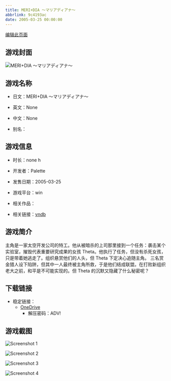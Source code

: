 ```yaml
---
title: MERI+DIA ～マリアディアナ～
abbrlink: 9c4193ac
date: 2005-03-25 00:00:00
---
```

[编辑此页面](https://github.com/ACG-3/ADV3-source/blob/main/source/_posts/games/Diana.md)

## 游戏封面

![MERI+DIA ～マリアディアナ～](https://pan.timero.xyz/d/onedrive/img_lib_001/Diana_cover.avif)


## 游戏名称

- 日文：MERI+DIA ～マリアディアナ～
- 英文：None
- 中文：None

- 别名：


## 游戏信息

- 时长：none h
- 开发者：Palette
- 发售日期：2005-03-25
- 游戏平台：win
- 相关作品：

- 相关链接：[vndb](https://vndb.org/v2921)


## 游戏简介

主角是一家太空开发公司的特工。他从被暗杀的上司那里接到一个任务：袭击某个实验室，摧毁代表重要研究成果的女孩 Theta。他执行了任务，但没有杀死女孩，只是带着她逃走了。组织悬赏他们的人头，但 Theta 下定决心追随主角。
三名赏金猎人设下陷阱，但其中一人最终被主角所救，于是他们结成联盟。在打败新组织老大之前，和平是不可能实现的。但 Theta 的沉默又隐藏了什么秘密呢？




## 下载链接

- 稳定链接：
    - [OneDrive](https://pan.timero.xyz/onedrive/adv_lib_001/Diana)
        - 解压密码：ADV!



## 游戏截图


![Screenshot 1](https://pan.timero.xyz/d/onedrive/img_lib_001/Diana_Screenshot_1.avif)

![Screenshot 2](https://pan.timero.xyz/d/onedrive/img_lib_001/Diana_Screenshot_2.avif)

![Screenshot 3](https://pan.timero.xyz/d/onedrive/img_lib_001/Diana_Screenshot_3.avif)

![Screenshot 4](https://pan.timero.xyz/d/onedrive/img_lib_001/Diana_Screenshot_4.avif)

